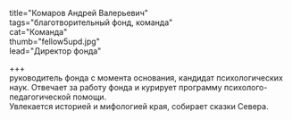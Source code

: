 title="Комаров Андрей Валерьевич"  
tags="благотворительный фонд, команда"  
cat="Команда"  
thumb="fellow5upd.jpg"  
lead="Директор фонда"

+++  
руководитель фонда с момента основания, кандидат психологических наук. Отвечает за работу фонда и курирует программу психолого-педагогической помощи.   
Увлекается историей и мифологией края, собирает сказки Севера.  

